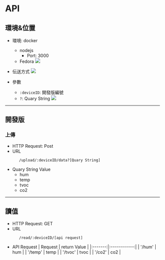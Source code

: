 # API
## 環境&位置
- 環境: docker
  * nodejs
    * Port: 3000 
  * Fedora
  ![](https://i.imgur.com/Kxq8OFv.png)

- 伝送方式
  ![](https://i.imgur.com/3GlPMjG.png)

- 參數
  * `:deviceID`: 開發版編號
  * `?`: Quary String
    ![](https://i.imgur.com/WNnxPKK.png)
---
## 開發版
### 上傳
- HTTP Request: Post
- URL
  ```url
     /upload/:deviceID/data?[Quary String] 
  ```
- Quary String Value
  * hum
  * temp
  * tvoc
  * co2
---
## 讀值
- HTTP Request: GET
- URL
  ```
     /read/:deviceID/[api request]
  ```
- API Request
  | Request | return Value |
  |:-------:|:------------:|
  | '/hum'  |     hum      |
  | '/temp' |     temp     |
  | '/tvoc' |     tvoc     |
  | '/co2'  |     co2      |
